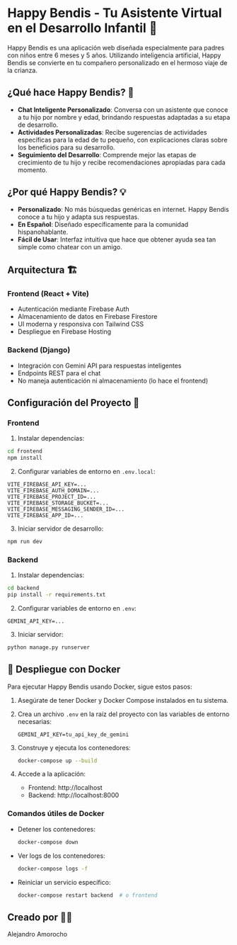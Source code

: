 # Happy Bendis - Tu Asistente Virtual en el Desarrollo Infantil 👶

Happy Bendis es una aplicación web diseñada especialmente para padres con niños entre 6 meses y 5 años. Utilizando inteligencia artificial, Happy Bendis se convierte en tu compañero personalizado en el hermoso viaje de la crianza.

## ¿Qué hace Happy Bendis? 🌟

- **Chat Inteligente Personalizado**: Conversa con un asistente que conoce a tu hijo por nombre y edad, brindando respuestas adaptadas a su etapa de desarrollo.
- **Actividades Personalizadas**: Recibe sugerencias de actividades específicas para la edad de tu pequeño, con explicaciones claras sobre los beneficios para su desarrollo.
- **Seguimiento del Desarrollo**: Comprende mejor las etapas de crecimiento de tu hijo y recibe recomendaciones apropiadas para cada momento.

## ¿Por qué Happy Bendis? 💡

- **Personalizado**: No más búsquedas genéricas en internet. Happy Bendis conoce a tu hijo y adapta sus respuestas.
- **En Español**: Diseñado específicamente para la comunidad hispanohablante.
- **Fácil de Usar**: Interfaz intuitiva que hace que obtener ayuda sea tan simple como chatear con un amigo.

## Arquitectura 🏗️

### Frontend (React + Vite)
- Autenticación mediante Firebase Auth
- Almacenamiento de datos en Firebase Firestore
- UI moderna y responsiva con Tailwind CSS
- Despliegue en Firebase Hosting

### Backend (Django)
- Integración con Gemini API para respuestas inteligentes
- Endpoints REST para el chat
- No maneja autenticación ni almacenamiento (lo hace el frontend)

## Configuración del Proyecto 🔧

### Frontend
1. Instalar dependencias:
```bash
cd frontend
npm install
```

2. Configurar variables de entorno en `.env.local`:
```
VITE_FIREBASE_API_KEY=...
VITE_FIREBASE_AUTH_DOMAIN=...
VITE_FIREBASE_PROJECT_ID=...
VITE_FIREBASE_STORAGE_BUCKET=...
VITE_FIREBASE_MESSAGING_SENDER_ID=...
VITE_FIREBASE_APP_ID=...
```

3. Iniciar servidor de desarrollo:
```bash
npm run dev
```

### Backend
1. Instalar dependencias:
```bash
cd backend
pip install -r requirements.txt
```

2. Configurar variables de entorno en `.env`:
```
GEMINI_API_KEY=...
```

3. Iniciar servidor:
```bash
python manage.py runserver
```

## 🐳 Despliegue con Docker

Para ejecutar Happy Bendis usando Docker, sigue estos pasos:

1. Asegúrate de tener Docker y Docker Compose instalados en tu sistema.

2. Crea un archivo `.env` en la raíz del proyecto con las variables de entorno necesarias:
   ```env
   GEMINI_API_KEY=tu_api_key_de_gemini
   ```

3. Construye y ejecuta los contenedores:
   ```bash
   docker-compose up --build
   ```

4. Accede a la aplicación:
   - Frontend: http://localhost
   - Backend: http://localhost:8000

### Comandos útiles de Docker

- Detener los contenedores:
  ```bash
  docker-compose down
  ```

- Ver logs de los contenedores:
  ```bash
  docker-compose logs -f
  ```

- Reiniciar un servicio específico:
  ```bash
  docker-compose restart backend  # o frontend
  ```

## Creado por 👨‍💻
Alejandro Amorocho
